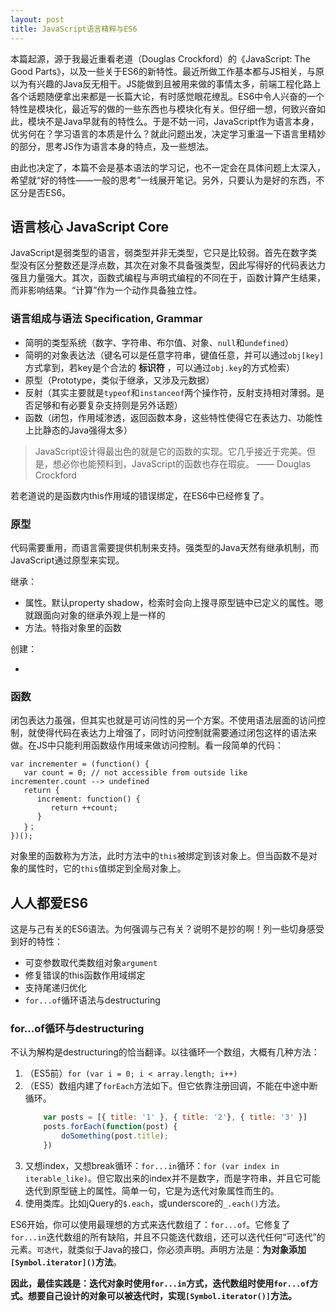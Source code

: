 ```yaml
---
layout: post
title: JavaScript语言精粹与ES6
---
```


本篇起源，源于我最近重看老道（Douglas Crockford）的《JavaScript: The Good Parts》，以及一些关于ES6的新特性。最近所做工作基本都与JS相关，与原以为有兴趣的Java反无相干。JS能做到且被用来做的事情太多，前端工程化路上各个话题随便拿出来都是一长篇大论，有时感觉眼花缭乱。ES6中令人兴奋的一个特性是模块化，最近写的做的一些东西也与模块化有关。但仔细一想，何致兴奋如此，模块不是Java早就有的特性么。于是不妨一问，JavaScript作为语言本身，优劣何在？学习语言的本质是什么？就此问题出发，决定学习重温一下语言里精妙的部分，思考JS作为语言本身的特点，及一些想法。

由此也决定了，本篇不会是基本语法的学习记，也不一定会在具体问题上太深入，希望就“好的特性——一般的思考”一线展开笔记。另外，只要认为是好的东西，不区分是否ES6。

## 语言核心 JavaScript Core

JavaScript是弱类型的语言，弱类型并非无类型，它只是比较弱。首先在数字类型没有区分整数还是浮点数，其次在对象不具备强类型，因此写得好的代码表达力强且力量强大。其次，函数式编程与声明式编程的不同在于，函数计算产生结果，而非影响结果。“计算”作为一个动作具备独立性。

### 语言组成与语法 Specification, Grammar

* 简明的类型系统（数字、字符串、布尔值、对象、`null`和`undefined`）
* 简明的对象表达法（键名可以是任意字符串，键值任意，并可以通过`obj[key]`方式拿到，若key是个合法的 **标识符** ，可以通过`obj.key`的方式检索）
* 原型（Prototype，类似于继承，又涉及元数据）
* 反射（其实主要就是`typeof`和`instanceof`两个操作符，反射支持相对薄弱。是否足够和有必要复杂支持则是另外话题）
* 函数（闭包，作用域渗透，返回函数本身，这些特性使得它在表达力、功能性上比静态的Java强得太多）

> JavaScript设计得最出色的就是它的函数的实现。它几乎接近于完美。但是，想必你也能预料到，JavaScript的函数也存在瑕疵。  —— Douglas Crockford

若老道说的是函数内this作用域的错误绑定，在ES6中已经修复了。

### 原型

代码需要重用，而语言需要提供机制来支持。强类型的Java天然有继承机制，而JavaScript通过原型来实现。

继承：

* 属性。默认property shadow，检索时会向上搜寻原型链中已定义的属性。嗯就跟面向对象的继承外观上是一样的
* 方法。特指对象里的函数

创建：

* 

### 函数

闭包表达力虽强，但其实也就是可访问性的另一个方案。不使用语法层面的访问控制，就使得代码在表达力上增强了，同时访问控制就需要通过闭包这样的语法来做。在JS中只能利用函数级作用域来做访问控制。看一段简单的代码：

```
var incrementer = (function() {
   var count = 0; // not accessible from outside like incrementer.count --> undefined
   return {
      increment: function() {
         return ++count;
      }
   }；
})();
```

对象里的函数称为方法，此时方法中的`this`被绑定到该对象上。但当函数不是对象的属性时，它的`this`值绑定到全局对象上。

## 人人都爱ES6

这是与己有关的ES6语法。为何强调与己有关？说明不是抄的啊！列一些切身感受到好的特性：

* 可变参数取代类数组对象`argument`
* 修复错误的this函数作用域绑定
* 支持尾递归优化
* `for...of`循环语法与destructuring

### for...of循环与destructuring

不认为解构是destructuring的恰当翻译。以往循环一个数组，大概有几种方法：

1. （ES5前）`for (var i = 0; i < array.length; i++)`
2. （ES5）数组内建了`forEach`方法如下。但它依靠注册回调，不能在中途中断循环。
	```js
		var posts = [{ title: '1' }, { title: '2'}, { title: '3' }]
		posts.forEach(function(post) {
			doSomething(post.title);
		})
	```
3. 又想index，又想break循环：`for...in`循环：`for (var index in iterable_like)`。但它取出来的index并不是数字，而是字符串，并且它可能迭代到原型链上的属性。简单一句，它是为迭代对象属性而生的。
4. 使用类库。比如jQuery的`$.each`，或underscore的`_.each()`方法。

ES6开始，你可以使用最理想的方式来迭代数组了：`for...of`。它修复了`for...in`迭代数组的所有缺陷，并且不只能迭代数组，还可以迭代任何“可迭代”的元素。`可迭代`，就类似于Java的接口，你必须声明。声明方法是：__为对象添加`[Symbol.iterator]()`方法__。

__因此，最佳实践是：迭代对象时使用`for...in`方式，迭代数组时使用`for...of`方式。想要自己设计的对象可以被迭代时，实现`[Symbol.iterator()]`方法。__